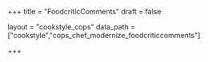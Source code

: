 +++
title = "FoodcriticComments"
draft = false

layout = "cookstyle_cops"
data_path = ["cookstyle","cops_chef_modernize_foodcriticcomments"]

+++

<!-- The content of this page is automatically generated from the
cops_chef_modernize_foodcriticcomments.yml file in github.com/chef/cookstyle/blob/master/docs-chef-io/data/cookstyle/. -->

